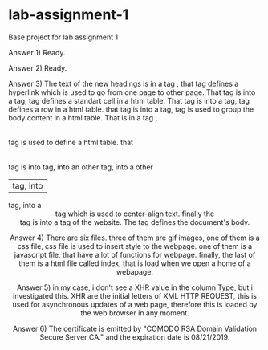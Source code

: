 # lab-assignment-1
Base project for lab assignment 1

Answer 1) Ready.

Answer 2) Ready.

Answer 3) The text of the new headings is in a <a> tag , that tag defines a hyperlink which is used to go from one page to other page. That tag is into a <td> tag, <td> tag defines a standart cell in a html table. That tag is into a <tr> tag, <tr> tag defines a row in a html table. that tag is into a <tbody> tag, <tbody> tag is used to group the body content in a html table. That <tbody> is in a tag <table>, <table> tag is used to define a html table. that <table> tag is into <td> tag, into <tr> tag, into an other <tbody> tag, into a other <table> tag, into a <center> tag which is used to center-align text. finally the <center> tag is into a <body> tag of the website. The <body> tag defines the document's body.

Answer 4) There are six files. three of them are gif images, one of them is a css file, css file is used to insert style to the webpage. one of them is a javascript file, that have a lot of functions for webpage. finally, the last of them is a html file called index, that is load when we open a home of a webapage.

Answer 5) in my case, i don't see a XHR value in the column Type, but i investigated this. XHR are the initial letters of XML HTTP REQUEST, this is used for asynchronous updates of a web page, therefore this is loaded by the web browser in any moment.

Answer 6) The certificate is emitted by "COMODO RSA Domain Validation Secure Server CA." and the expiration date is 08/21/2019. 
